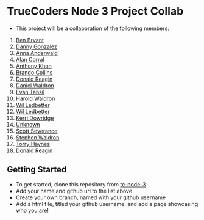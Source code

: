 # TrueCoders Node 3 Project Collab

- This project will be a collaboration of the following members:

1. [Ben Bryant](https://github.com/Bryantellius)
2. [Danny Gonzalez](https://github.com/dannyg89)
3. [Anna Anderwald](https://github.com/AAnderwald)
4. [Alan Corral](https://github.com/alacorr)
5. [Anthony Khon](https://github.com/anthonydkhon)
6. [Brando Collins](https://github.com/Brando317)
7. [Donald Reagin](https://github.com/DonaldReagin)
8. [Daniel Waldron](https://github.com/Dwaldron89)
9. [Evan Tansil](https://github.com/EvanTansil)
10. [Harold Waldron](https://github.com/HaroldW9)
11. [Wil Ledbetter](https://github.com/illvis)
12. [Wil Ledbetter](https://github.com/illvis)
13. [Kerri Dowridge](https://github.com/KDowridge)
14. [Unknown](https://github.com/mdLuffypking94)
15. [Scott Severance](https://github.com/mssever)
16. [Stephen Waldron](https://github.com/stephenwaldron1)
17. [Torry Haynes](https://github.com/Thaynes41)
2. [Donald Reagin](https://github.com/DonaldReagin)

## Getting Started

- To get started, clone this repository from [tc-node-3](https://github.com/Bryantellius/tc-node-3)
- Add your name and github url to the list above
- Create your own branch, named with your github username
- Add a html file, titled your github username, and add a page showcasing who you are!
